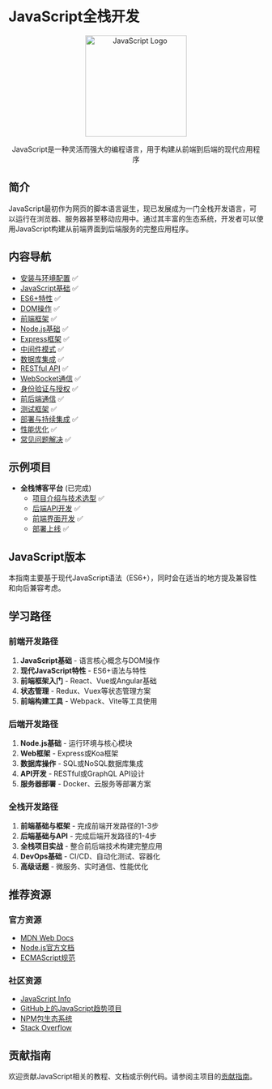 # JavaScript全栈开发

<div align="center">
  <img src="../../../assets/programming/javascript-logo.png" alt="JavaScript Logo" width="200">
  <p>JavaScript是一种灵活而强大的编程语言，用于构建从前端到后端的现代应用程序</p>
</div>

## 简介

JavaScript最初作为网页的脚本语言诞生，现已发展成为一门全栈开发语言，可以运行在浏览器、服务器甚至移动应用中。通过其丰富的生态系统，开发者可以使用JavaScript构建从前端界面到后端服务的完整应用程序。

## 内容导航

- [安装与环境配置](environment.md) ✅
- [JavaScript基础](basics.md) ✅
- [ES6+特性](es6-features.md) ✅
- [DOM操作](dom.md) ✅
- [前端框架](frontend-frameworks.md) ✅
- [Node.js基础](nodejs-basics.md) ✅
- [Express框架](express.md) ✅
- [中间件模式](middleware.md) ✅
- [数据库集成](database.md) ✅
- [RESTful API](restful-api.md) ✅
- [WebSocket通信](websockets.md) ✅
- [身份验证与授权](authentication.md) ✅
- [前后端通信](communication.md) ✅
- [测试框架](testing.md) ✅
- [部署与持续集成](deployment.md) ✅
- [性能优化](performance.md) ✅
- [常见问题解决](troubleshooting.md) ✅

## 示例项目
- **全栈博客平台** (已完成)
  - [项目介绍与技术选型](examples/blog-intro.md) ✅
  - [后端API开发](examples/blog-backend.md) ✅
  - [前端界面开发](examples/blog-frontend.md) ✅
  - [部署上线](examples/blog-deploy.md) ✅

## JavaScript版本

本指南主要基于现代JavaScript语法（ES6+），同时会在适当的地方提及兼容性和向后兼容考虑。

## 学习路径

### 前端开发路径

1. **JavaScript基础** - 语言核心概念与DOM操作
2. **现代JavaScript特性** - ES6+语法与特性
3. **前端框架入门** - React、Vue或Angular基础
4. **状态管理** - Redux、Vuex等状态管理方案
5. **前端构建工具** - Webpack、Vite等工具使用

### 后端开发路径

1. **Node.js基础** - 运行环境与核心模块
2. **Web框架** - Express或Koa框架
3. **数据库操作** - SQL或NoSQL数据库集成
4. **API开发** - RESTful或GraphQL API设计
5. **服务器部署** - Docker、云服务等部署方案

### 全栈开发路径

1. **前端基础与框架** - 完成前端开发路径的1-3步
2. **后端基础与API** - 完成后端开发路径的1-4步
3. **全栈项目实战** - 整合前后端技术构建完整应用
4. **DevOps基础** - CI/CD、自动化测试、容器化
5. **高级话题** - 微服务、实时通信、性能优化

## 推荐资源

### 官方资源
- [MDN Web Docs](https://developer.mozilla.org/zh-CN/docs/Web/JavaScript)
- [Node.js官方文档](https://nodejs.org/zh-cn/docs/)
- [ECMAScript规范](https://tc39.es/ecma262/)

### 社区资源
- [JavaScript Info](https://zh.javascript.info/)
- [GitHub上的JavaScript趋势项目](https://github.com/trending/javascript)
- [NPM包生态系统](https://www.npmjs.com/)
- [Stack Overflow](https://stackoverflow.com/questions/tagged/javascript)

## 贡献指南

欢迎贡献JavaScript相关的教程、文档或示例代码。请参阅主项目的[贡献指南](../../../CONTRIBUTING.md)。 